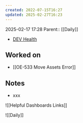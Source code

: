 ```yaml
---
created: 2022-07-15T16:27
updated: 2025-02-27T16:23
---
```

2025-02-17 17:28
Parent:: [[Daily]] 

- [DEV Health](https://health-configdev.mixtelematics.com/public/mapshow.htm?id=2001&mapid=1A35514B-E08F-4B7C-90B8-CD1774AE8CA3)

## Worked on

- [[OE-533 Move Assets Error]]

## Notes

- xxx

![[Helpful Dashboards Links]]

![[Daily]]
